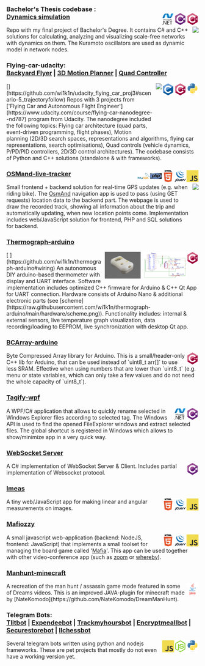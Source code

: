 ### Bachelor's Thesis codebase :<br>[Dynamics simulation](https://github.com/wi1k1n/simulation-dynamic-systems)<img src="assets/img/icons/cplusplus.svg" height="32" style="float: right; display: inline-block;"><img src="assets/img/icons/csharp.svg" height="32" style="float: right; display: inline-block;"><img src="assets/img/icons/dot-net.svg" height="32" style="float: right; display: inline-block;">
[<img src="assets/img/SFNWOsc.gif" height="125" align="right" style="margin-left: 7px;">](https://github.com/wi1k1n/simulation-dynamic-systems)
Repo with my final project of Bachelor's Degree. It contains C# and C++ solutions for calculating, analyzing and visualizing scale-free networks with dynamics on them. The Kuramoto oscillators are used as dynamic model in network nodes.

### Flying-car-udacity:<br>[Backyard Flyer](https://github.com/wi1k1n/udacity_flying_car_proj1) | [3D Motion Planner](https://github.com/wi1k1n/udacity_flying_car_proj2) | [Quad Controller](https://github.com/wi1k1n/udacity_flying_car_proj3)
<img src="assets/img/icons/python.svg" height="32" align="right">
<img src="assets/img/icons/cplusplus.svg" height="32" align="right">
<img src="assets/img/icons/c.svg" height="32" align="right">
[<img src="https://raw.githubusercontent.com/wi1k1n/udacity_flying_car_proj3/master/img/5_TrajectoryFollow.gif" height="130" align="right" style="margin-left: 7px;">](https://github.com/wi1k1n/udacity_flying_car_proj3#scenario-5_trajectoryfollow)
Repos with 3 projects from ['Flying Car and Autonomous Flight Engineer'](https://www.udacity.com/course/flying-car-nanodegree--nd787) program from Udacity. The nanodegree included the following topics: Flying car architecture (quad parts, event-driven programming, flight phases), Motion planning (2D/3D search spaces, representations and algorithms, flying car representations, search optimisations), Quad controls (vehicle dynamics, P/PD/PID controllers, 2D/3D control architectures). The codebase consists of Python and C++ solutions (standalone & with frameworks).


### [OSMand-live-tracker](https://github.com/wi1k1n/osmand-live-tracker)<img src="assets/img/icons/javascript.svg" height="32" style="float: right; display: inline-block;"><img src="assets/img/icons/jquery.svg" height="32" style="float: right; display: inline-block;"><img src="assets/img/icons/html5.svg" height="32" style="float: right; display: inline-block;"><img src="assets/img/icons/php.svg" height="32" style="float: right; display: inline-block;"><img src="assets/img/icons/mysql.svg" height="32" style="float: right; display: inline-block;">
[<img src="https://github.com/wi1k1n/osmand-live-tracker/raw/master/img/screenshot.jpg" height="100" align="right" style="margin-left: 7px;">](http://batukah.000webhostapp.com/osholm/v2.0/)
Small frontend + backend solution for real-time GPS updates (e.g. when riding bike). The [OsmAnd](https://github.com/osmandapp/Osmand) navigation app is used to pass (using GET requests) location data to the backend part. The webpage is used to draw the recorded track, showing all information about the trip and automatically updating, when new location points come. Implementation includes web/JavaScript solution for frontend, PHP and SQL solutions for backend.

### [Thermograph-arduino](https://github.com/wi1k1n/thermograph-arduino)
<img src="assets/img/icons/cplusplus.svg" height="32" align="right">
[<img src="https://raw.githubusercontent.com/wi1k1n/thermograph-arduino/main/hardware/scheme.png" height="70" align="right" style="margin-left: 7px;">
<img src="https://github.com/wi1k1n/thermograph-arduino/raw/main/hardware/model.png" height="70" align="right" style="margin-left: 7px;">](https://github.com/wi1k1n/thermograph-arduino#wiring)
An autonomous DIY arduino-based thermometer with display and UART interface. Software implementation includes optimized C++ firmware for Arduino & C++ Qt App for UART connection. Hardware consists of Arduino Nano & additional electronic parts (see [scheme](https://raw.githubusercontent.com/wi1k1n/thermograph-arduino/main/hardware/scheme.png)). Functionality includes: internal & external sensors, live temperature graph visualization, data recording/loading to EEPROM, live synchronization with desktop Qt app.

### [BCArray-arduino](https://github.com/wi1k1n/bcarray-arduino)
<img src="assets/img/icons/cplusplus.svg" height="32" align="right">
Byte Compressed Array library for Arduino. This is a small/header-only C++ lib for Arduino, that can be used instead of `uint8_t arr[]` to use less SRAM. Effective when using numbers that are lower than `uint8_t` (e.g. menu or state variables, which can only take a few values and do not need the whole capacity of `uint8_t`).

### [Tagify-wpf](https://github.com/wi1k1n/wpf-tagify)
<img src="assets/img/icons/csharp.svg" height="32" align="right">
<img src="assets/img/icons/dot-net.svg" height="32" align="right">
A WPF/C# application that allows to quickly rename selected in Windows Explorer files according to selected tag. The Windows API is used to find the opened FileExplorer windows and extract selected files. The global shortcut is registered in Windows which allows to show/minimize app in a very quick way.

### [WebSocket Server](https://github.com/wi1k1n/WebSocketServer)
<img src="assets/img/icons/csharp.svg" height="32" align="right">
A C# implementation of WebSocket Server & Client. Includes partial implementation of Websocket protocol.

### [Imeas](https://github.com/wi1k1n/imeas)
<img src="assets/img/icons/javascript.svg" height="32" align="right">
<img src="assets/img/icons/jquery.svg" height="32" align="right">
<img src="assets/img/icons/html5.svg" height="32" align="right">
A tiny web/JavaScript app for making linear and angular measurements on images.

### [Mafiozzy](https://github.com/wi1k1n/mafiozzy)
<img src="assets/img/icons/javascript.svg" height="32" align="right"><img src="assets/img/icons/jquery.svg" height="32" align="right"><img src="assets/img/icons/html5.svg" height="32" align="right">
A small javascript web-application (backend: NodeJS, frontend: JavaScript) that implements a small toolset for managing the board game called '[Mafia](https://en.wikipedia.org/wiki/Mafia_(party_game))'. This app can be used together with other video-conference app (such as [zoom](https://zoom.us/) or [whereby](https://whereby.com/)).

### [Manhunt-minecraft](https://github.com/wi1k1n/DreamManHunt)
<img src="assets/img/icons/java.svg" height="32" align="right">
A recreation of the man hunt / assassin game mode featured in some of Dreams videos. This is an improved JAVA-plugin for minecraft made by [NateKomodo](https://github.com/NateKomodo/DreamManHunt).


### Telegram Bots:<br>[Tlitbot](https://github.com/wi1k1n/tlitbot) | [Expendeebot](https://github.com/wi1k1n/expendeebot) | [Trackmyhoursbot](https://github.com/wi1k1n/telegram-trackmyhoursbot) | [Encryptmeallbot](https://github.com/wi1k1n/encryptmeallbot) | [Securestorebot](https://github.com/wi1k1n/securestorebot) | [Ilchessbot](https://github.com/wi1k1n/IlChess)
<img src="assets/img/icons/python.svg" height="32" align="right">
<img src="assets/img/icons/nodejs.svg" height="32" align="right">
<img src="assets/img/icons/javascript.svg" height="32" align="right">
Several telegram bots written using python and nodejs frameworks. These are pet projects that mostly do not even have a working version yet.